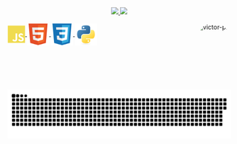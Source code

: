 <div align="center">
  <a href="https://github.com/DevVictor37">
  <img height="180em" src="https://github-readme-stats.vercel.app/api?username=DevVictor37&show_icons=true&theme=dark&include_all_commits=true&count_private=true"/>
  <img height="180em" src="https://github-readme-stats.vercel.app/api/top-langs/?username=DevVictor37&layout=compact&langs_count=7&theme=dark"/>
</div>

<div style="display: inline_block"><br>
  <img align="center" alt="Victor-Js" height="40" width="40" src="https://raw.githubusercontent.com/devicons/devicon/master/icons/javascript/javascript-plain.svg">
  <img align="center" alt="Victor-HTML" height="50" width="50" src="https://raw.githubusercontent.com/devicons/devicon/master/icons/html5/html5-original.svg">
  <img align="center" alt="Victor-CSS" height="50" width="50" src="https://raw.githubusercontent.com/devicons/devicon/master/icons/css3/css3-original.svg">
  <img align="center" alt="Victor-Python" height="50" width="50" src="https://raw.githubusercontent.com/devicons/devicon/master/icons/python/python-original.svg">
 <img align="right" alt="victor-pic" height="150" style="border-radius:50px;" 
src="https://cdn.discordapp.com/attachments/1005270151089893507/1005594142275026954/1659822714011.png">

![Snake animation](https://github.com/DevVictor37/DevVictor37/blob/output/github-contribution-grid-snake.svg)


</div>
